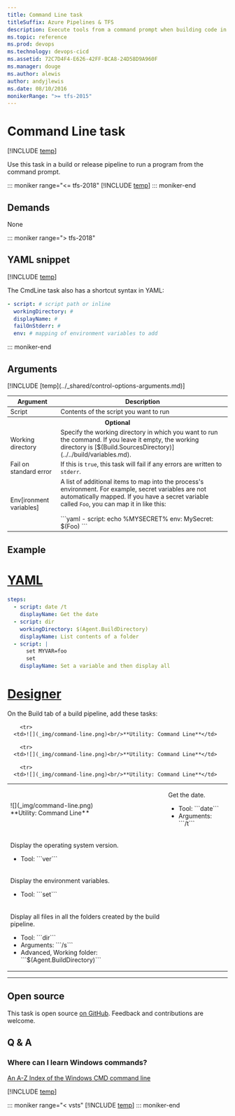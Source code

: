 ```yaml
---
title: Command Line task
titleSuffix: Azure Pipelines & TFS
description: Execute tools from a command prompt when building code in Azure Pipelines and Team Foundation Server (TFS)
ms.topic: reference
ms.prod: devops
ms.technology: devops-cicd
ms.assetid: 72C7D4F4-E626-42FF-BCA8-24D58D9A960F
ms.manager: douge
ms.author: alewis
author: andyjlewis
ms.date: 08/10/2016
monikerRange: ">= tfs-2015"
---
```


# Command Line task

[!INCLUDE [temp](../../_shared/version-tfs-2015-rtm.md)]

Use this task in a build or release pipeline to run a program from the command prompt.

::: moniker range="<= tfs-2018"
[!INCLUDE [temp](../../_shared/concept-rename-note.md)]
::: moniker-end

## Demands

None

::: moniker range="> tfs-2018"

## YAML snippet

[!INCLUDE [temp](../_shared/yaml/CmdLineV2.md)]

The CmdLine task also has a shortcut syntax in YAML:

```yaml
- script: # script path or inline
  workingDirectory: #
  displayName: #
  failOnStderr: #
  env: # mapping of environment variables to add
```

::: moniker-end

## Arguments

<table>
<thead>
<tr>
<th>Argument</th>
<th>Description</th>
</tr>
</thead>
<tr>
<td>Script</td>
<td>Contents of the script you want to run</td>
</tr>
<tr>
<th colspan="2">Optional</th>
</tr>
<tr>
<td>Working directory</td>
<td>Specify the working directory in which you want to run the command. If you leave it empty, the working directory is [$(Build.SourcesDirectory)](../../build/variables.md).</td>
</tr>
<tr>
<td>Fail on standard error</td>
<td>If this is <code>true</code>, this task will fail if any errors are written to <code>stderr</code>.</td>
</tr>
<tr>
<td>Env[ironment variables]</td>
<td>A list of additional items to map into the process's environment. For example, secret variables are not automatically mapped. If you have a secret variable called <code>Foo</code>, you can map it in like this:<br/><br/>
```yaml
- script: echo %MYSECRET%
  env:
    MySecret: $(Foo)
```
</td>
</tr>
[!INCLUDE [temp](../_shared/control-options-arguments.md)]
</table>

## Example

# [YAML](#tab/yaml)

```yaml
steps:
  - script: date /t
    displayName: Get the date
  - script: dir
    workingDirectory: $(Agent.BuildDirectory)
    displayName: List contents of a folder
  - script: |
      set MYVAR=foo
      set
    displayName: Set a variable and then display all
```

# [Designer](#tab/designer)

On the Build tab of a build pipeline, add these tasks:

<table>
   <tr>
      <td>![](_img/command-line.png)<br/>**Utility: Command Line**
      </td>
<td>
<p>Get the date.</p>
<ul>
<li>Tool: ```date```</li>
 <li>Arguments: ```/t```</li>
</ul>
      </td>
</tr>
   
        <tr>
      <td>![](_img/command-line.png)<br/>**Utility: Command Line**</td>
      
<td>
<p>Display the operating system version.</p>
<ul>
<li>Tool: ```ver```</li>
 </ul>
</td>
        </tr>

        <tr>
      <td>![](_img/command-line.png)<br/>**Utility: Command Line**</td>


<td>
<p>Display the environment variables.</p>
<ul>
<li>Tool: ```set```</li>
</ul>
</td>
        </tr>

        <tr>
      <td>![](_img/command-line.png)<br/>**Utility: Command Line**</td>


<td>
<p>Display all files in all the folders created by the build pipeline.</p>
<ul>
<li>Tool: ```dir```</li>
 <li>Arguments: ```/s```</li>
<li>Advanced, Working folder: ```$(Agent.BuildDirectory)```</li>
</ul>
</td>
        </tr>

</table>

---

## Open source

This task is open source [on GitHub](https://github.com/Microsoft/vsts-tasks). Feedback and contributions are welcome.

## Q & A

<!-- BEGINSECTION class="md-qanda" -->

### Where can I learn Windows commands?

[An A-Z Index of the Windows CMD command line](http://ss64.com/nt/)

[!INCLUDE [temp](../../_shared/qa-agents.md)]

::: moniker range="< vsts"
[!INCLUDE [temp](../../_shared/qa-versions.md)]
::: moniker-end

<!-- ENDSECTION -->
